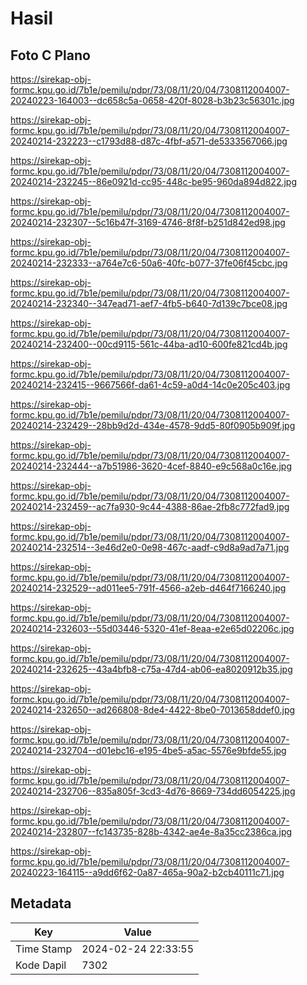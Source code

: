 # Hasil

## Foto C Plano

https://sirekap-obj-formc.kpu.go.id/7b1e/pemilu/pdpr/73/08/11/20/04/7308112004007-20240223-164003--dc658c5a-0658-420f-8028-b3b23c56301c.jpg

https://sirekap-obj-formc.kpu.go.id/7b1e/pemilu/pdpr/73/08/11/20/04/7308112004007-20240214-232223--c1793d88-d87c-4fbf-a571-de5333567066.jpg

https://sirekap-obj-formc.kpu.go.id/7b1e/pemilu/pdpr/73/08/11/20/04/7308112004007-20240214-232245--86e0921d-cc95-448c-be95-960da894d822.jpg

https://sirekap-obj-formc.kpu.go.id/7b1e/pemilu/pdpr/73/08/11/20/04/7308112004007-20240214-232307--5c16b47f-3169-4746-8f8f-b251d842ed98.jpg

https://sirekap-obj-formc.kpu.go.id/7b1e/pemilu/pdpr/73/08/11/20/04/7308112004007-20240214-232333--a764e7c6-50a6-40fc-b077-37fe06f45cbc.jpg

https://sirekap-obj-formc.kpu.go.id/7b1e/pemilu/pdpr/73/08/11/20/04/7308112004007-20240214-232340--347ead71-aef7-4fb5-b640-7d139c7bce08.jpg

https://sirekap-obj-formc.kpu.go.id/7b1e/pemilu/pdpr/73/08/11/20/04/7308112004007-20240214-232400--00cd9115-561c-44ba-ad10-600fe821cd4b.jpg

https://sirekap-obj-formc.kpu.go.id/7b1e/pemilu/pdpr/73/08/11/20/04/7308112004007-20240214-232415--9667566f-da61-4c59-a0d4-14c0e205c403.jpg

https://sirekap-obj-formc.kpu.go.id/7b1e/pemilu/pdpr/73/08/11/20/04/7308112004007-20240214-232429--28bb9d2d-434e-4578-9dd5-80f0905b909f.jpg

https://sirekap-obj-formc.kpu.go.id/7b1e/pemilu/pdpr/73/08/11/20/04/7308112004007-20240214-232444--a7b51986-3620-4cef-8840-e9c568a0c16e.jpg

https://sirekap-obj-formc.kpu.go.id/7b1e/pemilu/pdpr/73/08/11/20/04/7308112004007-20240214-232459--ac7fa930-9c44-4388-86ae-2fb8c772fad9.jpg

https://sirekap-obj-formc.kpu.go.id/7b1e/pemilu/pdpr/73/08/11/20/04/7308112004007-20240214-232514--3e46d2e0-0e98-467c-aadf-c9d8a9ad7a71.jpg

https://sirekap-obj-formc.kpu.go.id/7b1e/pemilu/pdpr/73/08/11/20/04/7308112004007-20240214-232529--ad011ee5-791f-4566-a2eb-d464f7166240.jpg

https://sirekap-obj-formc.kpu.go.id/7b1e/pemilu/pdpr/73/08/11/20/04/7308112004007-20240214-232603--55d03446-5320-41ef-8eaa-e2e65d02206c.jpg

https://sirekap-obj-formc.kpu.go.id/7b1e/pemilu/pdpr/73/08/11/20/04/7308112004007-20240214-232625--43a4bfb8-c75a-47d4-ab06-ea8020912b35.jpg

https://sirekap-obj-formc.kpu.go.id/7b1e/pemilu/pdpr/73/08/11/20/04/7308112004007-20240214-232650--ad266808-8de4-4422-8be0-7013658ddef0.jpg

https://sirekap-obj-formc.kpu.go.id/7b1e/pemilu/pdpr/73/08/11/20/04/7308112004007-20240214-232704--d01ebc16-e195-4be5-a5ac-5576e9bfde55.jpg

https://sirekap-obj-formc.kpu.go.id/7b1e/pemilu/pdpr/73/08/11/20/04/7308112004007-20240214-232706--835a805f-3cd3-4d76-8669-734dd6054225.jpg

https://sirekap-obj-formc.kpu.go.id/7b1e/pemilu/pdpr/73/08/11/20/04/7308112004007-20240214-232807--fc143735-828b-4342-ae4e-8a35cc2386ca.jpg

https://sirekap-obj-formc.kpu.go.id/7b1e/pemilu/pdpr/73/08/11/20/04/7308112004007-20240223-164115--a9dd6f62-0a87-465a-90a2-b2cb40111c71.jpg


## Metadata

| Key        | Value               |
| ---------- | ------------------- |
| Time Stamp | 2024-02-24 22:33:55 |
| Kode Dapil | 7302                |



